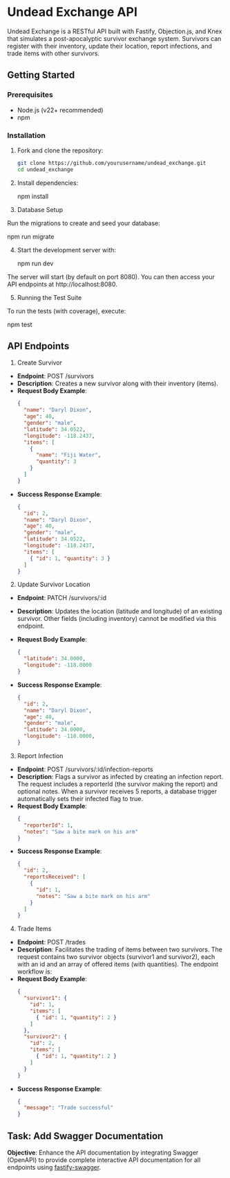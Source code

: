 # Undead Exchange API

Undead Exchange is a RESTful API built with Fastify, Objection.js, and Knex that simulates a post-apocalyptic survivor exchange system. Survivors can register with their inventory, update their location, report infections, and trade items with other survivors.

## Getting Started

### Prerequisites
- Node.js (v22+ recommended)
- npm

### Installation

1. Fork and clone the repository:
   ```bash
   git clone https://github.com/yourusername/undead_exchange.git
   cd undead_exchange

2. Install dependencies:

   npm install

3. Database Setup

Run the migrations to create and seed your database:

   npm run migrate

4. Start the development server with:

   npm run dev

The server will start (by default on port 8080). You can then access your API endpoints at http://localhost:8080.

5. Running the Test Suite

To run the tests (with coverage), execute:

   npm test

## API Endpoints

1. Create Survivor

- **Endpoint**: POST /survivors
- **Description**: Creates a new survivor along with their inventory (items).
- **Request Body Example**:
   ```json
   {
     "name": "Daryl Dixon",
     "age": 40,
     "gender": "male",
     "latitude": 34.0522,
     "longitude": -118.2437,
     "items": [
       {
         "name": "Fiji Water",
         "quantity": 3
       }
     ]
   }
   ```
- **Success Response Example**:
   ```json
   {
     "id": 2,
     "name": "Daryl Dixon",
     "age": 40,
     "gender": "male",
     "latitude": 34.0522,
     "longitude": -118.2437,
     "items": [
       { "id": 1, "quantity": 3 }
     ]
   }
   ```

2. Update Survivor Location

- **Endpoint**: PATCH /survivors/:id
- **Description**: Updates the location (latitude and longitude) of an existing survivor. Other fields (including inventory) cannot be modified via this endpoint.
- **Request Body Example**:
   ```json
   {
     "latitude": 34.0000,
     "longitude": -118.0000
   }
   ```

- **Success Response Example**:
   ```json
   {
     "id": 2,
     "name": "Daryl Dixon",
     "age": 40,
     "gender": "male",
     "latitude": 34.0000,
     "longitude": -118.0000,
   }
   ```

3. Report Infection

- **Endpoint**: POST /survivors/:id/infection-reports
- **Description**: Flags a survivor as infected by creating an infection report. The request includes a reporterId (the survivor making the report) and optional notes. When a survivor receives 5 reports, a database trigger automatically sets their infected flag to true.
- **Request Body Example**:
   ```json
   {
     "reporterId": 1,
     "notes": "Saw a bite mark on his arm"
   }
   ```
- **Success Response Example**:
  ```json
  {
    "id": 2,
    "reportsReceived": [
      {
        "id": 1,
        "notes": "Saw a bite mark on his arm"
      }
    ]
  }
  ```

4. Trade Items

- **Endpoint**: POST /trades
- **Description**: Facilitates the trading of items between two survivors. The request contains two survivor objects (survivor1 and survivor2), each with an id and an array of offered items (with quantities). The endpoint workflow is:
- **Request Body Example**:
   ```json
   {
     "survivor1": {
       "id": 1,
       "items": [
         { "id": 1, "quantity": 2 }
       ]
     },
     "survivor2": {
       "id": 2,
       "items": [
         { "id": 1, "quantity": 2 }
       ]
     }
   }
   ```
- **Success Response Example**:
  ```json
  {
    "message": "Trade successful"
  }
  ```

## Task: Add Swagger Documentation

**Objective**: Enhance the API documentation by integrating Swagger (OpenAPI) to provide complete interactive API documentation for all endpoints using [fastify-swagger](https://github.com/fastify/fastify-swagger).


